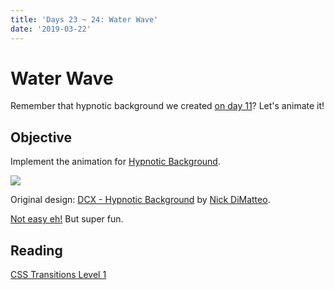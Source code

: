 ```yaml
---
title: 'Days 23 ~ 24: Water Wave'
date: '2019-03-22'
---
```


# Water Wave

Remember that hypnotic background we created [on day 11](../day-11-12--repeating-gradient)?
Let's animate it!

## Objective

Implement the animation for [Hypnotic Background](https://dribbble.com/shots/2859124-DCX-Hypnotic-Background).

![](https://cdn.dribbble.com/users/90923/screenshots/2859124/dcx-hypno.gif)

Original design: [DCX - Hypnotic Background](https://dribbble.com/shots/2859124-DCX-Hypnotic-Background) by [Nick DiMatteo](https://dribbble.com/ndimatteo).

[Not easy eh!](https://codepen.io/wgao19/pen/XoyLpp) But super fun.

## Reading

[CSS Transitions Level 1](https://www.w3.org/TR/css-transitions-1/)
